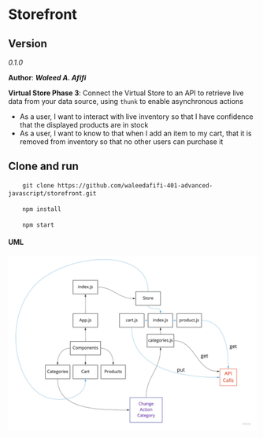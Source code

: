 # Storefront

## Version 
*0.1.0*

**Author**: ***Waleed A. Afifi***


**Virtual Store Phase 3**: Connect the Virtual Store to an API to retrieve live data from your data source, using `thunk` to enable asynchronous actions


- As a user, I want to interact with live inventory so that I have confidence that the displayed products are in stock
- As a user, I want to know to that when I add an item to my cart, that it is removed from inventory so that no other users can purchase it


## Clone and run
```
    git clone https://github.com/waleedafifi-401-advanced-javascript/storefront.git
    
    npm install

    npm start
```

#### UML
![](./uml/uml1.jpg)